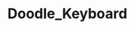 # Doodle_Keyboard
<!DOCTYPE html>
<html>
<head>
<script src="processing.js"></script>
</head>
<body>
<canvas data-processing-sources="LoadImageArray.pde"></canvas>
</body>
</html>
